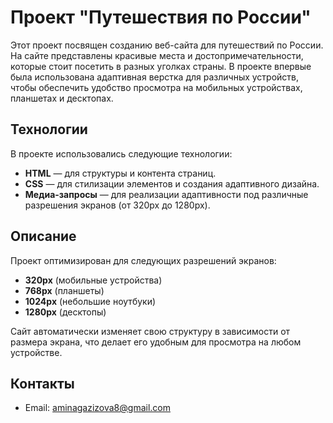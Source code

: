 # Проект "Путешествия по России"

Этот проект посвящен созданию веб-сайта для путешествий по России.
На сайте представлены красивые места и достопримечательности, которые стоит посетить в разных уголках страны.
В проекте впервые была использована адаптивная верстка для различных устройств,
чтобы обеспечить удобство просмотра на мобильных устройствах, планшетах и десктопах.

## Технологии

В проекте использовались следующие технологии:

- **HTML** — для структуры и контента страниц.
- **CSS** — для стилизации элементов и создания адаптивного дизайна.
- **Медиа-запросы** — для реализации адаптивности под различные разрешения экранов (от 320px до 1280px).

## Описание

Проект оптимизирован для следующих разрешений экранов:

- **320px** (мобильные устройства)
- **768px** (планшеты)
- **1024px** (небольшие ноутбуки)
- **1280px** (десктопы)

Сайт автоматически изменяет свою структуру в зависимости от размера экрана, что делает его удобным для просмотра на любом устройстве.

## Контакты

- Email: aminagazizova8@gmail.com
